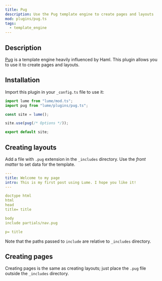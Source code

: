 ```yaml
---
title: Pug
description: Use the Pug template engine to create pages and layouts
mod: plugins/pug.ts
tags:
  - template_engine
---
```


## Description

[Pug](https://pugjs.org/) is a template engine heavily influenced by Haml. This
plugin allows you to use it to create pages and layouts.

## Installation

Import this plugin in your `_config.ts` file to use it:

```js
import lume from "lume/mod.ts";
import pug from "lume/plugins/pug.ts";

const site = lume();

site.use(pug(/* Options */));

export default site;
```

## Creating layouts

Add a file with `.pug` extension in the `_includes` directory. Use the _front
matter_ to set data for the template.

```yml
---
title: Welcome to my page
intro: This is my first post using Lume. I hope you like it!
---

doctype html
html
head
title= title

body
include partials/nav.pug

p= title
```

Note that the paths passed to `include` are relative to `_includes` directory.

## Creating pages

Creating pages is the same as creating layouts; just place the `.pug` file
outside the `_includes` directory.
